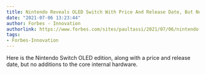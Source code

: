 ```yaml
---
title: Nintendo Reveals OLED Switch With Price And Release Date, But No Power Gains
date: "2021-07-06 13:23:44"
author: Forbes - Innovation
authorlink: https://www.forbes.com/sites/paultassi/2021/07/06/nintendo-reveals-oled-switch-with-price-and-release-date-but-no-power-gains/
tags:
- Forbes-Innovation
---
```

Here is the Nintendo Switch OLED edition, along with a price and release date, but no additions to the core internal hardware.